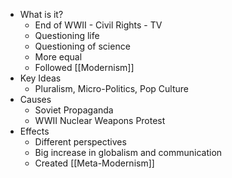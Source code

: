 * What is it?
	* End of WWII - Civil Rights - TV
	* Questioning life
	* Questioning of science
	* More equal
	* Followed [[Modernism]]
* Key Ideas
	* Pluralism, Micro-Politics, Pop Culture
* Causes
	* Soviet Propaganda
	* WWII Nuclear Weapons Protest
* Effects
	* Different perspectives
	* Big increase in globalism and communication
	* Created [[Meta-Modernism]]